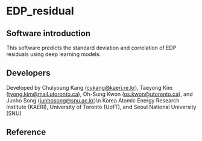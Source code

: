 # EDP_residual

## Software introduction
This software predicts the standard deviation and correlation of EDP residuals using deep learning models. 

## Developers
Developed by Chulyoung Kang (cykang@kaeri.re.kr), Taeyong Kim (tyong.kim@mail.utoronto.ca), Oh-Sung Kwon (os.kwon@utoronto.ca), and Junho Song (junhosong@snu.ac.kr)\n
Korea Atomic Energy Research Institute (KAERI), University of Toronto (UofT), and Seoul National University (SNU)

## Reference

